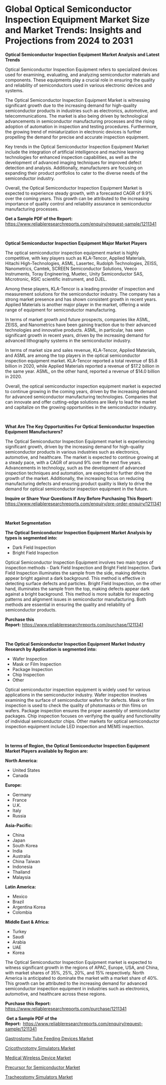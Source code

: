<p><h1>Global Optical Semiconductor Inspection Equipment Market Size and Market Trends: Insights and Projections from 2024 to 2031</h1></p><p><strong>Optical Semiconductor Inspection Equipment Market Analysis and Latest Trends</strong></p>
<p><p>Optical Semiconductor Inspection Equipment refers to specialized devices used for examining, evaluating, and analyzing semiconductor materials and components. These equipments play a crucial role in ensuring the quality and reliability of semiconductors used in various electronic devices and systems.</p><p>The Optical Semiconductor Inspection Equipment Market is witnessing significant growth due to the increasing demand for high-quality semiconductor products in industries such as electronics, automotive, and telecommunications. The market is also being driven by technological advancements in semiconductor manufacturing processes and the rising adoption of automation in inspection and testing procedures. Furthermore, the growing trend of miniaturization in electronic devices is further propelling the demand for precise and accurate inspection equipment.</p><p>Key trends in the Optical Semiconductor Inspection Equipment Market include the integration of artificial intelligence and machine learning technologies for enhanced inspection capabilities, as well as the development of advanced imaging techniques for improved defect detection and analysis. Additionally, manufacturers are focusing on expanding their product portfolios to cater to the diverse needs of the semiconductor industry.</p><p>Overall, the Optical Semiconductor Inspection Equipment Market is expected to experience steady growth, with a forecasted CAGR of 9.9% over the coming years. This growth can be attributed to the increasing importance of quality control and reliability assurance in semiconductor manufacturing processes.</p></p>
<p><strong>Get a Sample PDF of the Report:&nbsp;</strong> <a href="https://www.reliableresearchreports.com/enquiry/request-sample/1211341">https://www.reliableresearchreports.com/enquiry/request-sample/1211341</a></p>
<p>&nbsp;</p>
<p><strong>Optical Semiconductor Inspection Equipment Major Market Players</strong></p>
<p><p>The optical semiconductor inspection equipment market is highly competitive, with key players such as KLA-Tencor, Applied Materials, Hitachi High-Technologies, ASML, Lasertec, Rudolph Technologies, ZEISS, Nanometrics, Camtek, SCREEN Semiconductor Solutions, Veeco Instruments, Toray Engineering, Muetec, Unity Semiconductor SAS, Microtronic, RSIC scientific instrument, and DJEL.</p><p>Among these players, KLA-Tencor is a leading provider of inspection and measurement solutions for the semiconductor industry. The company has a strong market presence and has shown consistent growth in recent years. Applied Materials is another major player in the market, offering a wide range of equipment for semiconductor manufacturing.</p><p>In terms of market growth and future prospects, companies like ASML, ZEISS, and Nanometrics have been gaining traction due to their advanced technologies and innovative products. ASML, in particular, has seen significant growth in recent years, driven by the increasing demand for advanced lithography systems in the semiconductor industry.</p><p>In terms of market size and sales revenue, KLA-Tencor, Applied Materials, and ASML are among the top players in the optical semiconductor inspection equipment market. KLA-Tencor reported a total revenue of $5.8 billion in 2020, while Applied Materials reported a revenue of $17.2 billion in the same year. ASML, on the other hand, reported a revenue of $14.0 billion in 2020.</p><p>Overall, the optical semiconductor inspection equipment market is expected to continue growing in the coming years, driven by the increasing demand for advanced semiconductor manufacturing technologies. Companies that can innovate and offer cutting-edge solutions are likely to lead the market and capitalize on the growing opportunities in the semiconductor industry.</p></p>
<p>&nbsp;</p>
<p><strong>What Are The Key Opportunities For Optical Semiconductor Inspection Equipment Manufacturers?</strong></p>
<p><p>The Optical Semiconductor Inspection Equipment market is experiencing significant growth, driven by the increasing demand for high-quality semiconductor products in various industries such as electronics, automotive, and healthcare. The market is expected to continue growing at a steady pace, with a CAGR of around 9% over the next five years. Advancements in technology, such as the development of advanced inspection techniques and automation, are expected to further drive the growth of the market. Additionally, the increasing focus on reducing manufacturing defects and ensuring product quality is likely to drive the demand for optical semiconductor inspection equipment in the future.</p></p>
<p><strong>Inquire or Share Your Questions If Any Before Purchasing This Report:</strong> <a href="https://www.reliableresearchreports.com/enquiry/pre-order-enquiry/1211341">https://www.reliableresearchreports.com/enquiry/pre-order-enquiry/1211341</a></p>
<p>&nbsp;</p>
<p><strong>Market Segmentation</strong></p>
<p><strong>The Optical Semiconductor Inspection Equipment Market Analysis by types is segmented into:</strong></p>
<p><ul><li>Dark Field Inspection</li><li>Bright Field Inspection</li></ul></p>
<p><p>Optical Semiconductor Inspection Equipment involves two main types of inspection methods - Dark Field Inspection and Bright Field Inspection. Dark Field Inspection illuminates the sample from the side, making defects appear bright against a dark background. This method is effective in detecting surface defects and particles. Bright Field Inspection, on the other hand, illuminates the sample from the top, making defects appear dark against a bright background. This method is more suitable for inspecting patterns and alignment issues in semiconductor manufacturing. Both methods are essential in ensuring the quality and reliability of semiconductor products.</p></p>
<p><strong>Purchase this Report:&nbsp;</strong><a href="https://www.reliableresearchreports.com/purchase/1211341">https://www.reliableresearchreports.com/purchase/1211341</a></p>
<p>&nbsp;</p>
<p><strong>The Optical Semiconductor Inspection Equipment Market Industry Research by Application is segmented into:</strong></p>
<p><ul><li>Wafer Inspection</li><li>Mask or Film Inspection</li><li>Package Inspection</li><li>Chip Inspection</li><li>Other</li></ul></p>
<p><p>Optical semiconductor inspection equipment is widely used for various applications in the semiconductor industry. Wafer inspection involves examining the surface of semiconductor wafers for defects. Mask or film inspection is used to check the quality of photomasks or thin films on wafers. Package inspection ensures the proper assembly of semiconductor packages. Chip inspection focuses on verifying the quality and functionality of individual semiconductor chips. Other markets for optical semiconductor inspection equipment include LED inspection and MEMS inspection.</p></p>
<p>&nbsp;</p>
<p><strong>In terms of Region, the Optical Semiconductor Inspection Equipment Market Players available by Region are:</strong></p>
<p>
    <p> <strong> North America: </strong>
        <ul>
            <li>United States</li>
            <li>Canada</li>
        </ul>
        </p> 
    <p> <strong> Europe: </strong>
        <ul>
            <li>Germany</li>
            <li>France</li>
            <li>U.K.</li>
            <li>Italy</li>
            <li>Russia</li>
        </ul>
        </p> 
    <p> <strong> Asia-Pacific: </strong>
        <ul>
            <li>China</li>
            <li>Japan</li>
            <li>South Korea</li>
            <li>India</li>
            <li>Australia</li>
            <li>China Taiwan</li>
            <li>Indonesia</li>
            <li>Thailand</li>
            <li>Malaysia</li>
        </ul>
        </p> 
    <p> <strong> Latin America: </strong>
        <ul>
            <li>Mexico</li>
            <li>Brazil</li>
            <li>Argentina Korea</li>
            <li>Colombia</li>
        </ul>
        </p> 
    <p> <strong> Middle East & Africa: </strong>
        <ul>
            <li>Turkey</li>
            <li>Saudi</li>
            <li>Arabia</li>
            <li>UAE</li>
            <li>Korea</li>
        </ul>
    </p>
    </p>
<p><p>The Optical Semiconductor Inspection Equipment market is expected to witness significant growth in the regions of APAC, Europe, USA, and China, with market shares of 35%, 25%, 20%, and 15% respectively. North America is anticipated to dominate the market with a market share of 40%. This growth can be attributed to the increasing demand for advanced semiconductor inspection equipment in industries such as electronics, automotive, and healthcare across these regions.</p></p>
<p><strong>Purchase this Report: </strong><a href="https://www.reliableresearchreports.com/purchase/1211341">https://www.reliableresearchreports.com/purchase/1211341</a></p>
<p>&nbsp;<strong>Get a Sample PDF of the Report:&nbsp;&nbsp;</strong><a href="https://www.reliableresearchreports.com/enquiry/request-sample/1211341">https://www.reliableresearchreports.com/enquiry/request-sample/1211341</a></p>
<p><strong></strong></p>
<p><p><a href="https://medium.com/p/62f8765300e0/edit">Gastrostomy Tube Feeding Devices Market</a></p><p><a href="https://medium.com/p/fc6287e9c3a7/edit">Cricothyrotomy Simulators Market</a></p><p><a href="https://medium.com/@erickasauer/medical-wireless-device-market-outlook-industry-overview-and-forecast-2024-to-2031-808c13973e6a">Medical Wireless Device Market</a></p><p><a href="https://medium.com/@christianhunter987/precursor-for-semiconductor-market-insight-market-trends-growth-forecasted-from-2024-to-2031-85faf18c1f03">Precursor for Semiconductor Market</a></p><p><a href="https://medium.com/@dylangilbert65/tracheostomy-simulators-nbsp-market-focuses-on-market-share-size-and-projected-forecast-till-2031-c204bdb7414e">Tracheostomy Simulators Market</a></p></p>